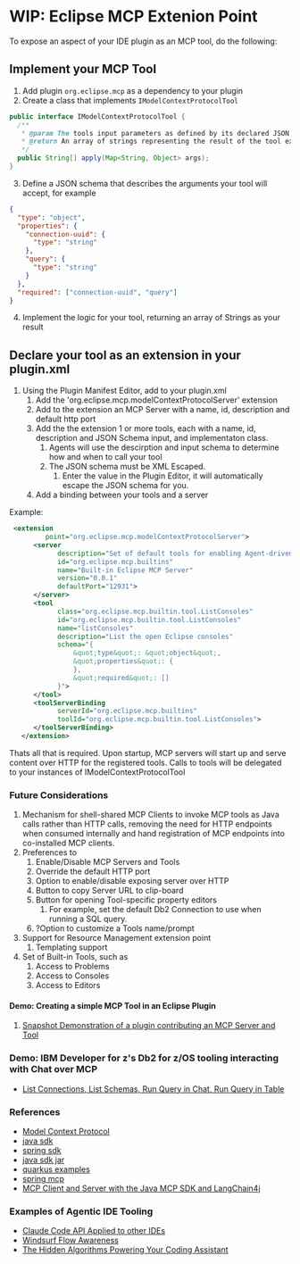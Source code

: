 # WIP: Eclipse MCP Extenion Point

To expose an aspect of your IDE plugin as an MCP tool, do the following:

## Implement your MCP Tool

1. Add plugin `org.eclipse.mcp` as a dependency to your plugin
2. Create a class that implements `IModelContextProtocolTool`

```java
public interface IModelContextProtocolTool {
  /** 
   * @param The tools input parameters as defined by its declared JSON Schema
   * @return An array of strings representing the result of the tool execution.
   */
  public String[] apply(Map<String, Object> args);
}
```

3. Define a JSON schema that describes the arguments your tool will accept, for example

```json
{
  "type": "object",
  "properties": {
    "connection-uuid": {
      "type": "string"
    },
    "query": {
      "type": "string"
    }
  },
  "required": ["connection-uuid", "query"]
}
```

4. Implement the logic for your tool, returning an array of Strings as your result

## Declare your tool as an extension in your plugin.xml

1. Using the Plugin Manifest Editor, add to your plugin.xml
    1. Add the 'org.eclipse.mcp.modelContextProtocolServer' extension
    2. Add to the extension an MCP Server with a name, id, description and default http port
    3. Add the the extension 1 or more tools, each with a name, id, description and JSON Schema input, and implementaton class.
        1. Agents will use the descirption and input schema to determine how and when to call your tool
        2. The JSON schema must be XML Escaped.
            1. Enter the value in the Plugin Editor, it will automatically escape the JSON schema for you.
    4. Add a binding between your tools and a server

Example:

```xml
 <extension
         point="org.eclipse.mcp.modelContextProtocolServer">
      <server
            description="Set of default tools for enabling Agent-driven development"
            id="org.eclipse.mcp.builtins"
            name="Built-in Eclipse MCP Server"
            version="0.0.1"
            defaultPort="12931">
      </server>
      <tool
            class="org.eclipse.mcp.builtin.tool.ListConsoles"
            id="org.eclipse.mcp.builtin.tool.ListConsoles"
            name="listConsoles"
            description="List the open Eclipse consoles"
            schema="{
				&quot;type&quot;: &quot;object&quot;,
				&quot;properties&quot;: {
				},
				&quot;required&quot;: []
			}">
      </tool>
      <toolServerBinding
            serverId="org.eclipse.mcp.builtins"
            toolId="org.eclipse.mcp.builtin.tool.ListConsoles">
      </toolServerBinding>
   </extension>
```

Thats all that is required.  Upon startup, MCP servers will start up and serve content over HTTP for the registered tools.  Calls to tools will be delegated to your instances of IModelContextProtocolTool

### Future Considerations

1. Mechanism for shell-shared MCP Clients to invoke MCP tools as Java calls rather than HTTP calls, removing the need for HTTP endpoints when consumed internally and hand registration of MCP endpoints into co-installed MCP clients.
2. Preferences to  
    1. Enable/Disable MCP Servers and Tools
    2. Override the default HTTP port
    3. Option to enable/disable exposing server over HTTP
    4. Button to copy Server URL to clip-board
    5. Button for opening Tool-specific property editors
        1. For example, set the default Db2 Connection to use when running a SQL query.
    6. ?Option to customize a Tools name/prompt
3. Support for Resource Management extension point
    1. Templating support
4. Set of Built-in Tools, such as
    1. Access to Problems
    2. Access to Consoles
    3. Access to Editors

#### Demo: Creating a simple MCP Tool in an Eclipse Plugin

1. [Snapshot Demonstration of a plugin contributing an MCP Server and Tool](https://ibm.box.com/s/s6nc9n1nlpi4uiuzl7jpo4x6ra25zrk5)

### Demo: IBM Developer for z's Db2 for z/OS tooling interacting with Chat over MCP

- [List Connections, List Schemas, Run Query in Chat, Run Query in Table](https://ibm.box.com/s/cv4dnrvm6heapmu0c1amucs9l177fvrh)

### References

- [Model Context Protocol](https://www.anthropic.com/news/model-context-protocol)
- [java sdk](https://github.com/modelcontextprotocol/java-sdk)
- [spring sdk](https://docs.spring.io/spring-ai-mcp/reference/mcp.html)
- [java sdk jar](https://mvnrepository.com/artifact/io.modelcontextprotocol.sdk/mcp/0.8.1)
- [quarkus examples](https://github.com/quarkiverse/quarkus-mcp-servers/tree/main/jdbc)
- [spring mcp](https://github.com/spring-projects-experimental/spring-ai-mcp)
- [MCP Client and Server with the Java MCP SDK and LangChain4j](https://glaforge.dev/posts/2025/04/04/mcp-client-and-server-with-java-mcp-sdk-and-langchain4j)

### Examples of Agentic IDE Tooling

- [Claude Code API Applied to other IDEs](https://github.com/anthropics/claude-code/issues/1234)
- [Windsurf Flow Awareness](https://windsurf.com/blog/windsurf-wave-9-swe-1)
- [The Hidden Algorithms Powering Your Coding Assistant](https://diamantai.substack.com/p/the-hidden-algorithms-powering-your?utm_campaign=post)